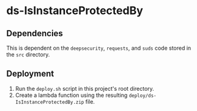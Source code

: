 # ds-IsInstanceProtectedBy

## Dependencies

This is dependent on the `deepsecurity`, `requests`, and `suds` code stored in the `src` directory.

## Deployment

1. Run the `deploy.sh` script in this project's root directory.
2. Create a lambda function using the resulting `deploy/ds-IsInstanceProtectedBy.zip` file.
